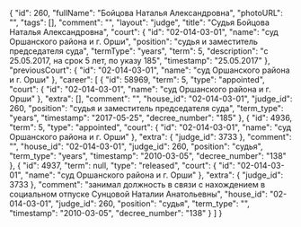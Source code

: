{
    "id": 260,
    "fullName": "Бойцова Наталья Александровна",
    "photoURL": "",
    "tags": [],
    "comment": "",
    "layout": "judge",
    "title": "Судья Бойцова Наталья Александровна",
    "court": {
        "id": "02-014-03-01",
        "name": "суд Оршанского района и г. Орши",
        "position": "судья и заместитель председателя суда",
        "termType": "years",
        "term": 5,
        "description": "c 25.05.2017, на срок 5 лет, по указу 185",
        "timestamp": "25.05.2017"
    },
    "previousCourt": {
        "id": "02-014-03-01",
        "name": "суд Оршанского района и г. Орши"
    },
    "career": [
        {
            "id": 58969,
            "term": 5,
            "type": "appointed",
            "court": {
                "id": "02-014-03-01",
                "name": "суд Оршанского района и г. Орши"
            },
            "extra": [],
            "comment": "",
            "house_id": "02-014-03-01",
            "judge_id": 260,
            "position": "судья и заместитель председателя суда",
            "term_type": "years",
            "timestamp": "2017-05-25",
            "decree_number": "185"
        },
        {
            "id": 4936,
            "term": 5,
            "type": "appointed",
            "court": {
                "id": "02-014-03-01",
                "name": "суд Оршанского района и г. Орши"
            },
            "extra": {
                "judge_id": 3733
            },
            "comment": "",
            "house_id": "02-014-03-01",
            "judge_id": 260,
            "position": "судья",
            "term_type": "years",
            "timestamp": "2010-03-05",
            "decree_number": "138"
        },
        {
            "id": 4937,
            "term": null,
            "type": "released",
            "court": {
                "id": "02-014-03-01",
                "name": "суд Оршанского района и г. Орши"
            },
            "extra": {
                "judge_id": 3733
            },
            "comment": "занимал должность в связи с нахождением в социальном отпуске Сунцовой Наталии Анатольевны",
            "house_id": "02-014-03-01",
            "judge_id": 260,
            "position": "судья",
            "term_type": "",
            "timestamp": "2010-03-05",
            "decree_number": "138"
        }
    ]
}